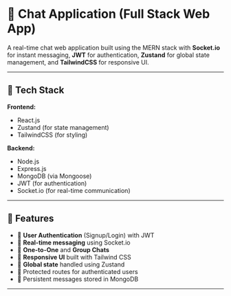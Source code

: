 # 💬 Chat Application (Full Stack Web App)

A real-time chat web application built using the MERN stack with **Socket.io** for instant messaging, **JWT** for authentication, **Zustand** for global state management, and **TailwindCSS** for responsive UI.

---

## 🚀 Tech Stack

**Frontend:**
- React.js
- Zustand (for state management)
- TailwindCSS (for styling)

**Backend:**
- Node.js
- Express.js
- MongoDB (via Mongoose)
- JWT (for authentication)
- Socket.io (for real-time communication)

---

## 🔐 Features

- 🔐 **User Authentication** (Signup/Login) with JWT
- 💬 **Real-time messaging** using Socket.io
- 👥 **One-to-One** and **Group Chats**
- 📱 **Responsive UI** built with Tailwind CSS
- 🧠 **Global state** handled using Zustand
- 🚫 Protected routes for authenticated users
- 📄 Persistent messages stored in MongoDB

---




